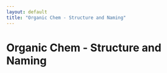 ```yaml
---
layout: default
title: "Organic Chem - Structure and Naming"
---
```

# Organic Chem - Structure and Naming


